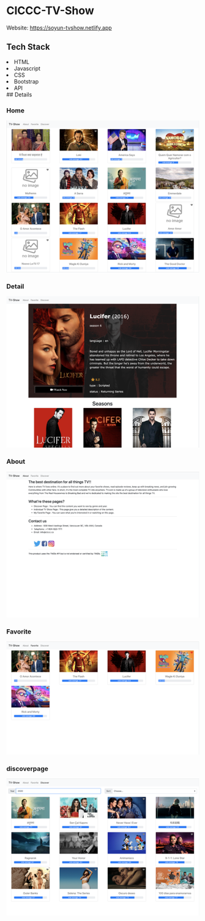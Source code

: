 # CICCC-TV-Show

Website: https://soyun-tvshow.netlify.app

## Tech Stack

<li>HTML</li>
                <li>Javascript</li>
                <li>CSS</li>
                <li>Bootstrap</li>
                <li>API</li>
## Details

### Home
![](images/homepage.png)

### Detail
![](images/detailpage.png)

### About
![](images/aboutpage.png)

### Favorite
![](images/favoritpage.png)

### discoverpage
![](images/discoverpage.png)
